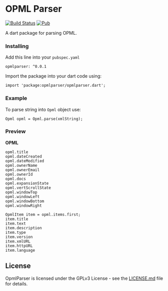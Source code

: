# OPML Parser

[![Build Status](https://travis-ci.org/witochandra/webfeed.svg?branch=master)](https://travis-ci.org/witochandra/webfeed)
[![Pub](https://img.shields.io/pub/v/webfeed.svg)](https://pub.dartlang.org/packages/webfeed)

A dart package for parsing OPML.

### Installing

Add this line into your `pubspec.yaml`
```
opmlparser: ^0.0.1
```

Import the package into your dart code using:
```
import 'package:opmlparser/opmlparser.dart';
```

### Example

To parse string into `Opml` object use:
```
Opml opml = Opml.parse(xmlString);
```

### Preview

**OPML**
```
opml.title
opml.dateCreated
opml.dateModified
opml.ownerName
opml.ownerEmail
opml.ownerId
opml.docs
opml.expansionState
opml.vertScrollState
opml.windowTop
opml.windowLeft
opml.windowBottom
opml.windowRight

OpmlItem item = opml.items.first;
item.title
item.text
item.description
item.type
item.version
item.xmlURL
item.httpURL
item.language
```

## License

OpmlParser is licensed under the GPLv3 License - see the [LICENSE.md](LICENSE.md) file for details.